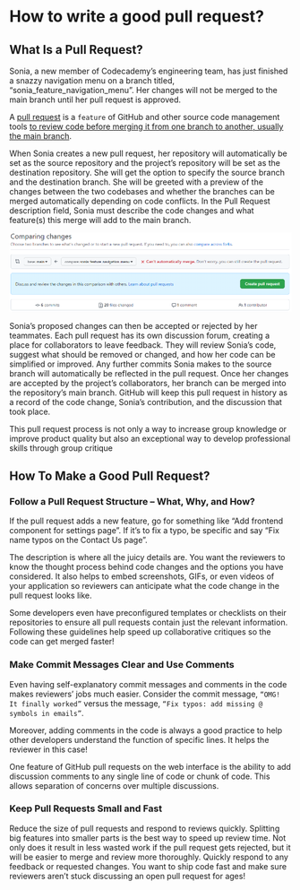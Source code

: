 # How to write a good pull request?

## What Is a Pull Request?

Sonia, a new member of Codecademy’s engineering team, has just finished a snazzy navigation menu on a branch titled, “sonia_feature_navigation_menu”. Her changes will not be merged to the main branch until her pull request is approved.

A [pull request](https://docs.github.com/en/github/collaborating-with-pull-requests/proposing-changes-to-your-work-with-pull-requests/about-pull-requests) is a `feature` of GitHub and other source code management tools <u>to review code before merging it from one branch to another, usually the main branch</u>.

When Sonia creates a new pull request, her repository will automatically be set as the source repository and the project’s repository will be set as the destination repository. She will get the option to specify the source branch and the destination branch. She will be greeted with a preview of the changes between the two codebases and whether the branches can be merged automatically depending on code conflicts. In the Pull Request description field, Sonia must describe the code changes and what feature(s) this merge will add to the main branch.

![pull request](../assets/branch-comparison.webp)

Sonia’s proposed changes can then be accepted or rejected by her teammates. Each pull request has its own discussion forum, creating a place for collaborators to leave feedback. They will review Sonia’s code, suggest what should be removed or changed, and how her code can be simplified or improved. Any further commits Sonia makes to the source branch will automatically be reflected in the pull request. Once her changes are accepted by the project’s collaborators, her branch can be merged into the repository’s main branch. GitHub will keep this pull request in history as a record of the code change, Sonia’s contribution, and the discussion that took place.

This pull request process is not only a way to increase group knowledge or improve product quality but also an exceptional way to develop professional skills through group critique

## How To Make a Good Pull Request?

### Follow a Pull Request Structure – What, Why, and How?

If the pull request adds a new feature, go for something like “Add frontend component for settings page”. If it’s to fix a typo, be specific and say “Fix name typos on the Contact Us page”.

The description is where all the juicy details are. You want the reviewers to know the thought process behind code changes and the options you have considered. It also helps to embed screenshots, GIFs, or even videos of your application so reviewers can anticipate what the code change in the pull request looks like.

Some developers even have preconfigured templates or checklists on their repositories to ensure all pull requests contain just the relevant information. Following these guidelines help speed up collaborative critiques so the code can get merged faster!

### Make Commit Messages Clear and Use Comments

Even having self-explanatory commit messages and comments in the code makes reviewers’ jobs much easier. Consider the commit message, `“OMG! It finally worked”` versus the message, `“Fix typos: add missing @ symbols in emails”`.

Moreover, adding comments in the code is always a good practice to help other developers understand the function of specific lines. It helps the reviewer in this case!

One feature of GitHub pull requests on the web interface is the ability to add discussion comments to any single line of code or chunk of code. This allows separation of concerns over multiple discussions.

### Keep Pull Requests Small and Fast

Reduce the size of pull requests and respond to reviews quickly. Splitting big features into smaller parts is the best way to speed up review time. Not only does it result in less wasted work if the pull request gets rejected, but it will be easier to merge and review more thoroughly. Quickly respond to any feedback or requested changes. You want to ship code fast and make sure reviewers aren’t stuck discussing an open pull request for ages!
